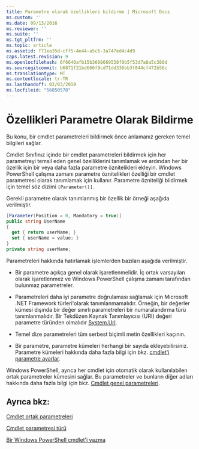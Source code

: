 ```yaml
---
title: Parametre olarak özellikleri bildirme | Microsoft Docs
ms.custom: ''
ms.date: 09/13/2016
ms.reviewer: ''
ms.suite: ''
ms.tgt_pltfrm: ''
ms.topic: article
ms.assetid: f71ea35d-cff5-4e44-a5c6-3a747ed4c4d9
caps.latest.revision: 9
ms.openlocfilehash: 6f6640afb15b3608669538f9b5f53d7a8a5c380d
ms.sourcegitcommit: b6871f21bd666f9cd71dd336bb3f844cf472b56c
ms.translationtype: MT
ms.contentlocale: tr-TR
ms.lasthandoff: 02/03/2019
ms.locfileid: "56850578"
---
```

# <a name="declaring-properties-as-parameters"></a>Özellikleri Parametre Olarak Bildirme

Bu konu, bir cmdlet parametreleri bildirmek önce anlamanız gereken temel bilgileri sağlar.

Cmdlet Sınıfınız içinde bir cmdlet parametreleri bildirmek için her parametreyi temsil eden genel özelliklerini tanımlamak ve ardından her bir özellik için bir veya daha fazla parametre öznitelikleri ekleyin. Windows PowerShell çalışma zamanı parametre öznitelikleri özelliği bir cmdlet parametresi olarak tanımlamak için kullanır. Parametre özniteliği bildirmek için temel söz dizimi `[Parameter()]`.

Gerekli parametre olarak tanımlanmış bir özellik bir örneği aşağıda verilmiştir.

```csharp
[Parameter(Position = 0, Mandatory = true)]
public string UserName
{
  get { return userName; }
  set { userName = value; }
}
private string userName;
```

Parametreleri hakkında hatırlamak işlemlerden bazıları aşağıda verilmiştir.

- Bir parametre açıkça genel olarak işaretlenmelidir. İç ortak varsayılan olarak işaretlenmez ve Windows PowerShell çalışma zamanı tarafından bulunmaz parametreler.

- Parametreleri daha iyi parametre doğrulaması sağlamak için Microsoft .NET Framework türleri'olarak tanımlanmamalıdır. Örneğin, bir değerler kümesi dışında bir değer sınırlı parametreleri bir numaralandırma türü tanımlanmalıdır. Bir Tekdüzen Kaynak Tanımlayıcısı (URI) değeri parametre türünden olmalıdır [System.Uri](/dotnet/api/System.Uri).

- Temel dize parametreleri tüm serbest biçimli metin özellikleri kaçının.

- Bir parametre, parametre kümeleri herhangi bir sayıda ekleyebilirsiniz. Parametre kümeleri hakkında daha fazla bilgi için bkz. [cmdlet'i parametre ayarlar](./cmdlet-parameter-sets.md).

Windows PowerShell, ayrıca her cmdlet için otomatik olarak kullanılabilen ortak parametreler kümesini sağlar. Bu parametreler ve bunların diğer adları hakkında daha fazla bilgi için bkz. [Cmdlet genel parametreleri](./common-parameter-names.md).

## <a name="see-also"></a>Ayrıca bkz:

[Cmdlet ortak parametreleri](./common-parameter-names.md)

[Cmdlet parametresi türü](./types-of-cmdlet-parameters.md)

[Bir Windows PowerShell cmdlet'i yazma](./writing-a-windows-powershell-cmdlet.md)
